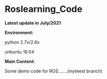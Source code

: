 # Roslearning_Code
**Latest update in July/2021**

**Environment:**

python 2.7x/2.6x 

unbuntu 16.04

**Main Content:**

Some demo code for ROS.......(myteest branch)

